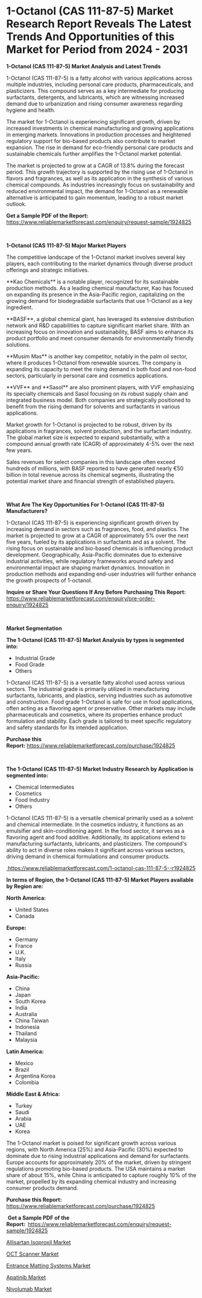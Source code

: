 <p><h1>1-Octanol (CAS 111-87-5) Market Research Report Reveals The Latest Trends And Opportunities of this Market for Period from 2024 - 2031</h1></p><p><strong>1-Octanol (CAS 111-87-5) Market Analysis and Latest Trends</strong></p>
<p><p>1-Octanol (CAS 111-87-5) is a fatty alcohol with various applications across multiple industries, including personal care products, pharmaceuticals, and plasticizers. This compound serves as a key intermediate for producing surfactants, detergents, and lubricants, which are witnessing increased demand due to urbanization and rising consumer awareness regarding hygiene and health.</p><p>The market for 1-Octanol is experiencing significant growth, driven by increased investments in chemical manufacturing and growing applications in emerging markets. Innovations in production processes and heightened regulatory support for bio-based products also contribute to market expansion. The rise in demand for eco-friendly personal care products and sustainable chemicals further amplifies the 1-Octanol market potential. </p><p>The market is projected to grow at a CAGR of 13.8% during the forecast period. This growth trajectory is supported by the rising use of 1-Octanol in flavors and fragrances, as well as its application in the synthesis of various chemical compounds. As industries increasingly focus on sustainability and reduced environmental impact, the demand for 1-Octanol as a renewable alternative is anticipated to gain momentum, leading to a robust market outlook.</p></p>
<p><strong>Get a Sample PDF of the Report:&nbsp;</strong> <a href="https://www.reliablemarketforecast.com/enquiry/request-sample/1924825?utm_campaign=1600&utm_medium=2&utm_source=Github&utm_content=ia&utm_term=24102024&utm_id=1-octanol-cas-111-87-5">https://www.reliablemarketforecast.com/enquiry/request-sample/1924825</a></p>
<p>&nbsp;</p>
<p><strong>1-Octanol (CAS 111-87-5) Major Market Players</strong></p>
<p><p>The competitive landscape of the 1-Octanol market involves several key players, each contributing to the market dynamics through diverse product offerings and strategic initiatives. </p><p>**Kao Chemicals** is a notable player, recognized for its sustainable production methods. As a leading chemical manufacturer, Kao has focused on expanding its presence in the Asia-Pacific region, capitalizing on the growing demand for biodegradable surfactants that use 1-Octanol as a key ingredient.</p><p>**BASF**, a global chemical giant, has leveraged its extensive distribution network and R&D capabilities to capture significant market share. With an increasing focus on innovation and sustainability, BASF aims to enhance its product portfolio and meet consumer demands for environmentally friendly solutions.</p><p>**Musim Mas** is another key competitor, notably in the palm oil sector, where it produces 1-Octanol from renewable sources. The company is expanding its capacity to meet the rising demand in both food and non-food sectors, particularly in personal care and cosmetics applications.</p><p>**VVF** and **Sasol** are also prominent players, with VVF emphasizing its specialty chemicals and Sasol focusing on its robust supply chain and integrated business model. Both companies are strategically positioned to benefit from the rising demand for solvents and surfactants in various applications.</p><p>Market growth for 1-Octanol is projected to be robust, driven by its applications in fragrances, solvent production, and the surfactant industry. The global market size is expected to expand substantially, with a compound annual growth rate (CAGR) of approximately 4-5% over the next few years.</p><p>Sales revenues for select companies in this landscape often exceed hundreds of millions, with BASF reported to have generated nearly €50 billion in total revenue across its chemical segments, illustrating the potential market share and financial strength of established players.</p></p>
<p>&nbsp;</p>
<p><strong>What Are The Key Opportunities For 1-Octanol (CAS 111-87-5) Manufacturers?</strong></p>
<p><p>1-Octanol (CAS 111-87-5) is experiencing significant growth driven by increasing demand in sectors such as fragrances, food, and plastics. The market is projected to grow at a CAGR of approximately 5% over the next five years, fueled by its applications in surfactants and as a solvent. The rising focus on sustainable and bio-based chemicals is influencing product development. Geographically, Asia-Pacific dominates due to extensive industrial activities, while regulatory frameworks around safety and environmental impact are shaping market dynamics. Innovation in production methods and expanding end-user industries will further enhance the growth prospects of 1-octanol.</p></p>
<p><strong>Inquire or Share Your Questions If Any Before Purchasing This Report:</strong> <a href="https://www.reliablemarketforecast.com/enquiry/pre-order-enquiry/1924825?utm_campaign=1600&utm_medium=2&utm_source=Github&utm_content=ia&utm_term=24102024&utm_id=1-octanol-cas-111-87-5">https://www.reliablemarketforecast.com/enquiry/pre-order-enquiry/1924825</a></p>
<p>&nbsp;</p>
<p><strong>Market Segmentation</strong></p>
<p><strong>The 1-Octanol (CAS 111-87-5) Market Analysis by types is segmented into:</strong></p>
<p><ul><li>Industrial Grade</li><li>Food Grade</li><li>Others</li></ul></p>
<p><p>1-Octanol (CAS 111-87-5) is a versatile fatty alcohol used across various sectors. The industrial grade is primarily utilized in manufacturing surfactants, lubricants, and plastics, serving industries such as automotive and construction. Food grade 1-Octanol is safe for use in food applications, often acting as a flavoring agent or preservative. Other markets may include pharmaceuticals and cosmetics, where its properties enhance product formulation and stability. Each grade is tailored to meet specific regulatory and safety standards for its intended application.</p></p>
<p><strong>Purchase this Report:&nbsp;</strong><a href="https://www.reliablemarketforecast.com/purchase/1924825?utm_campaign=1600&utm_medium=2&utm_source=Github&utm_content=ia&utm_term=24102024&utm_id=1-octanol-cas-111-87-5">https://www.reliablemarketforecast.com/purchase/1924825</a></p>
<p>&nbsp;</p>
<p><strong>The 1-Octanol (CAS 111-87-5) Market Industry Research by Application is segmented into:</strong></p>
<p><ul><li>Chemical Intermediates</li><li>Cosmetics</li><li>Food Industry</li><li>Others</li></ul></p>
<p><p>1-Octanol (CAS 111-87-5) is a versatile chemical primarily used as a solvent and chemical intermediate. In the cosmetics industry, it functions as an emulsifier and skin-conditioning agent. In the food sector, it serves as a flavoring agent and food additive. Additionally, its applications extend to manufacturing surfactants, lubricants, and plasticizers. The compound's ability to act in diverse roles makes it significant across various sectors, driving demand in chemical formulations and consumer products.</p></p>
<p><a href="https://www.reliablemarketforecast.com/1-octanol-cas-111-87-5--r1924825?utm_campaign=1600&utm_medium=2&utm_source=Github&utm_content=ia&utm_term=24102024&utm_id=1-octanol-cas-111-87-5">&nbsp;https://www.reliablemarketforecast.com/1-octanol-cas-111-87-5--r1924825</a></p>
<p><strong>In terms of Region, the 1-Octanol (CAS 111-87-5) Market Players available by Region are:</strong></p>
<p>
    <p> <strong> North America: </strong>
        <ul>
            <li>United States</li>
            <li>Canada</li>
        </ul>
        </p> 
    <p> <strong> Europe: </strong>
        <ul>
            <li>Germany</li>
            <li>France</li>
            <li>U.K.</li>
            <li>Italy</li>
            <li>Russia</li>
        </ul>
        </p> 
    <p> <strong> Asia-Pacific: </strong>
        <ul>
            <li>China</li>
            <li>Japan</li>
            <li>South Korea</li>
            <li>India</li>
            <li>Australia</li>
            <li>China Taiwan</li>
            <li>Indonesia</li>
            <li>Thailand</li>
            <li>Malaysia</li>
        </ul>
        </p> 
    <p> <strong> Latin America: </strong>
        <ul>
            <li>Mexico</li>
            <li>Brazil</li>
            <li>Argentina Korea</li>
            <li>Colombia</li>
        </ul>
        </p> 
    <p> <strong> Middle East & Africa: </strong>
        <ul>
            <li>Turkey</li>
            <li>Saudi</li>
            <li>Arabia</li>
            <li>UAE</li>
            <li>Korea</li>
        </ul>
    </p>
    </p>
<p><p>The 1-Octanol market is poised for significant growth across various regions, with North America (25%) and Asia-Pacific (30%) expected to dominate due to rising industrial applications and demand for surfactants. Europe accounts for approximately 20% of the market, driven by stringent regulations promoting bio-based products. The USA maintains a market share of about 15%, while China is anticipated to capture roughly 10% of the market, propelled by its expanding chemical industry and increasing consumer products demand.</p></p>
<p><strong>Purchase this Report: </strong><a href="https://www.reliablemarketforecast.com/purchase/1924825?utm_campaign=1600&utm_medium=2&utm_source=Github&utm_content=ia&utm_term=24102024&utm_id=1-octanol-cas-111-87-5">https://www.reliablemarketforecast.com/purchase/1924825</a></p>
<p>&nbsp;<strong>Get a Sample PDF of the Report:&nbsp;&nbsp;</strong><a href="https://www.reliablemarketforecast.com/enquiry/request-sample/1924825?utm_campaign=1600&utm_medium=2&utm_source=Github&utm_content=ia&utm_term=24102024&utm_id=1-octanol-cas-111-87-5">https://www.reliablemarketforecast.com/enquiry/request-sample/1924825</a></p>
<p><strong></strong></p>
<p><p><a href="https://www.linkedin.com/pulse/future-trends-global-allisartan-isoproxil-market-insights-analysis-vnjxe?utm_campaign=1600&utm_medium=2&utm_source=Github&utm_content=ia&utm_term=24102024&utm_id=1-octanol-cas-111-87-5">Allisartan Isoproxil Market</a></p><p><a href="https://issuu.com/reportprime-2/docs/oct-scanner-market-size-2030.pptx_a159b6fe196f72?utm_campaign=1600&utm_medium=2&utm_source=Github&utm_content=ia&utm_term=24102024&utm_id=1-octanol-cas-111-87-5">OCT Scanner Market</a></p><p><a href="https://issuu.com/reportprime-2/docs/entrance-matting-systems-market-siz_8f8a7f3c2de134?utm_campaign=1600&utm_medium=2&utm_source=Github&utm_content=ia&utm_term=24102024&utm_id=1-octanol-cas-111-87-5">Entrance Matting Systems Market</a></p><p><a href="https://www.linkedin.com/pulse/global-perspectives-apatinib-market-trends-challenges-forecast-dswie?utm_campaign=1600&utm_medium=2&utm_source=Github&utm_content=ia&utm_term=24102024&utm_id=1-octanol-cas-111-87-5">Apatinib Market</a></p><p><a href="https://www.linkedin.com/pulse/nivolumab-market-analysis-product-segmentation-regional-forecasts-nbzbe?utm_campaign=1600&utm_medium=2&utm_source=Github&utm_content=ia&utm_term=24102024&utm_id=1-octanol-cas-111-87-5">Nivolumab Market</a></p></p>